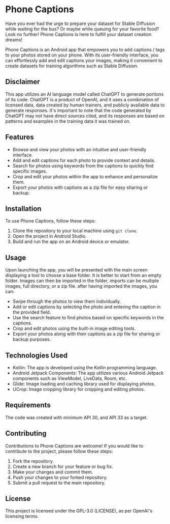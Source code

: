 # Phone Captions

Have you ever had the urge to prepare your dataset for Stable Diffusion while waiting for the bus? Or maybe while queuing
for your favorite food? Look no further! Phone Captions is here to fulfill your dataset creation dreams!

Phone Captions is an Android app that empowers you to add captions / tags to your photos stored on your phone.
With its user-friendly interface, you can effortlessly add and edit captions your images, 
making it convenient to create datasets for training algorithms such as Stable Diffusion.

## Disclaimer

This app utilizes an AI language model called ChatGPT to generate portions of its code. ChatGPT is a product of OpenAI,
and it uses a combination of licensed data, data created by human trainers, and publicly available data to generate responses.
It's important to note that the code generated by ChatGPT may not have direct sources cited, and its responses are based on patterns
and examples in the training data it was trained on.

## Features

- Browse and view your photos with an intuitive and user-friendly interface.
- Add and edit captions for each photo to provide context and details.
- Search for photos using keywords from the captions to quickly find specific images.
- Crop and edit your photos within the app to enhance and personalize them.
- Export your photos with captions as a zip file for easy sharing or backup.

## Installation

To use Phone Captions, follow these steps:

1. Clone the repository to your local machine using `git clone`.
2. Open the project in Android Studio.
3. Build and run the app on an Android device or emulator.

## Usage

Upon launching the app, you will be presented with the main screen displaying a tool to choose a base folder. It is better to start
from an empty folder. Images can then be imported in the folder, imports can be multiple images, full directory, or a zip file.
after having imported the images, you can:

- Swipe through the photos to view them individually.
- Add or edit captions by selecting the photo and entering the caption in the provided field.
- Use the search feature to find photos based on specific keywords in the captions.
- Crop and edit photos using the built-in image editing tools.
- Export your photos along with their captions as a zip file for sharing or backup purposes.

## Technologies Used

- Kotlin: The app is developed using the Kotlin programming language.
- Android Jetpack Components: The app utilizes various Android Jetpack components such as ViewModel, LiveData, Room, etc.
- Glide: Image loading and caching library used for displaying photos.
- UCrop: Image cropping library for cropping and editing photos.

## Requirements

The code was created with minimum API 30, and API 33 as a target.

## Contributing

Contributions to Phone Captions are welcome! If you would like to contribute to the project, please follow these steps:

1. Fork the repository.
2. Create a new branch for your feature or bug fix.
3. Make your changes and commit them.
4. Push your changes to your forked repository.
5. Submit a pull request to the main repository.

## License

This project is licensed under the GPL-3.0 (LICENSE), as per OpenAI's licensing terms.

